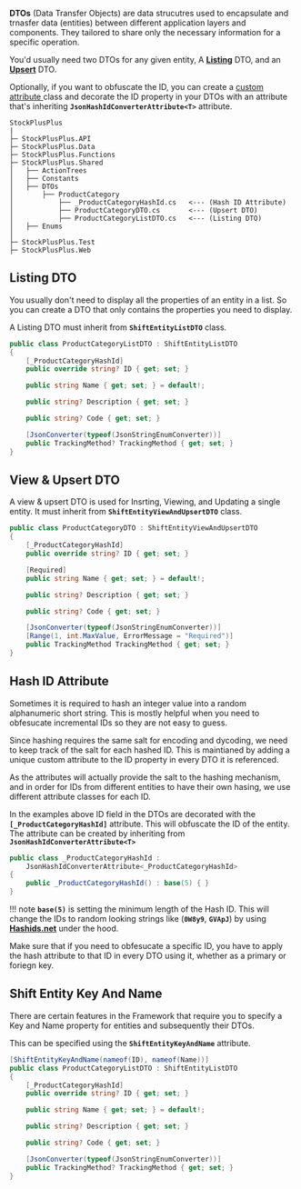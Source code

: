 **DTOs** (Data Transfer Objects) are data strucutres used to encapsulate and trnasfer data (entities) between different application layers and components. They tailored to share only the necessary information for a specific operation.

You'd usually need two DTOs for any given entity, A [**Listing**](#listing-dto) DTO, and an [**Upsert**](#view-upsert-dto) DTO.

Optionally, if you want to obfuscate the ID, you can create a [custom attribute ](#hash-id-attribute) class and decorate the ID property in your DTOs with an attribute that's inheriting **`JsonHashIdConverterAttribute<T>`** attribute.

```hl_lines="10-13"
StockPlusPlus
|
├─ StockPlusPlus.API
├─ StockPlusPlus.Data
├─ StockPlusPlus.Functions
├─ StockPlusPlus.Shared
│   ├── ActionTrees
│   ├── Constants
│   ├── DTOs
│		├── ProductCategory
│			├── _ProductCategoryHashId.cs	<--- (Hash ID Attribute)
│			├── ProductCategoryDTO.cs		<--- (Upsert DTO)
│			├── ProductCategoryListDTO.cs	<--- (Listing DTO)
│   ├── Enums
│
├─ StockPlusPlus.Test
├─ StockPlusPlus.Web
```

## Listing DTO
You usually don't need to display all the properties of an entity in a list. So you can create a DTO that only contains the properties you need to display.

A Listing DTO must inherit from **`ShiftEntityListDTO`** class.
```C# hl_lines="1"
public class ProductCategoryListDTO : ShiftEntityListDTO
{
    [_ProductCategoryHashId]
    public override string? ID { get; set; }

    public string Name { get; set; } = default!;

    public string? Description { get; set; }

    public string? Code { get; set; }

    [JsonConverter(typeof(JsonStringEnumConverter))]
    public TrackingMethod? TrackingMethod { get; set; }
}
```

## View & Upsert DTO

A view & upsert DTO is used for Insrting, Viewing, and Updating a single entity.
It must inherit from **`ShiftEntityViewAndUpsertDTO`** class.
```C# hl_lines="1"
public class ProductCategoryDTO : ShiftEntityViewAndUpsertDTO
{
    [_ProductCategoryHashId]
    public override string? ID { get; set; }

    [Required]
    public string Name { get; set; } = default!;

    public string? Description { get; set; }

    public string? Code { get; set; }

    [JsonConverter(typeof(JsonStringEnumConverter))]
    [Range(1, int.MaxValue, ErrorMessage = "Required")]
    public TrackingMethod TrackingMethod { get; set; }
}
```

## Hash ID Attribute
Sometimes it is required to hash an integer value into a random alphanumeric short string. This is mostly helpful when you need to obfesucate incremental IDs so they are not easy to guess.

Since hashing requires the same salt for encoding and dycoding, we need to keep track of the salt for each hashed ID. This is maintianed by adding a unique custom attribute to the ID property in every DTO it is referenced.

As the attributes will actually provide the salt to the hashing mechanism, and in order for IDs from different entities to have their own hasing, we use different attribute classes for each ID.

In the examples above ID field in the DTOs are decorated with the **`[_ProductCategoryHashId]`** attribute. This will obfuscate the ID of the entity.
The attribute can be created by inheriting from **`JsonHashIdConverterAttribute<T>`**

```C# hl_lines="2"
public class _ProductCategoryHashId :
    JsonHashIdConverterAttribute<_ProductCategoryHashId>
{
    public _ProductCategoryHashId() : base(5) { }
}
```

!!! note
    **`base(5)`** is setting the minimum length of the Hash ID.
    This will change the IDs to random looking strings like (**`0W8y9`**, **`GVApJ`**) by using [**Hashids.net**](https://www.nuget.org/packages/Hashids.net) under the hood.


Make sure that if you need to obfesucate a specific ID, you have to apply the hash attribute to that ID in every DTO using it, whether as a primary or foriegn key.

## Shift Entity Key And Name
There are certain features in the Framework that require you to specify a Key and Name property for entities and subsequently their DTOs.

This can be specified using the **``ShiftEntityKeyAndName``** attribute.

```C# hl_lines="1"
[ShiftEntityKeyAndName(nameof(ID), nameof(Name))]
public class ProductCategoryListDTO : ShiftEntityListDTO
{
    [_ProductCategoryHashId]
    public override string? ID { get; set; }

    public string Name { get; set; } = default!;

    public string? Description { get; set; }

    public string? Code { get; set; }

    [JsonConverter(typeof(JsonStringEnumConverter))]
    public TrackingMethod? TrackingMethod { get; set; }
}
```